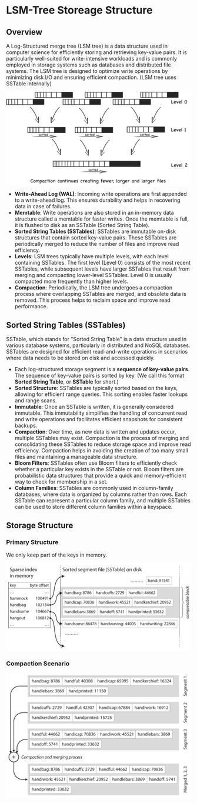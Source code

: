 # LSM-Tree Storeage Structure

## Overview

A Log-Structured merge tree (LSM tree) is a data structure used in computer science for efficiently storing and retrieving key-value pairs.
It is particularly well-suited for write-intensive workloads and is commonly employed in storage systems such as databases and distributed file systems.
The LSM tree is designed to optimize write operations by minimizing disk I/O and ensuring efficient compaction. (LSM tree uses SSTable internally)

![](lsm_tree_storeage_structure/image2.png)

- **Write-Ahead Log (WAL)**: Incoming write operations are first appended to a write-ahead log. This ensures durability and helps in recovering data in case of failures.
- **Memtable**: Write operations are also stored in an in-memory data structure called a memtable for faster writes. Once the memtable is full, it is flushed to disk as an SSTable (Sorted String Table).
- **Sorted String Tables (SSTables)**: SSTables are immutable on-disk structures that contain sorted key-value pairs. These SSTables are periodically merged to reduce the number of files and improve read efficiency.
- **Levels**: LSM trees typically have multiple levels, with each level containing SSTables. The first level (Level 0) consists of the most recent SSTables, while subsequent levels have larger SSTables that result from merging and compacting lower-level SSTables. Level 0 is usually compacted more frequently than higher levels.
- **Compaction**: Periodically, the LSM tree undergoes a compaction process where overlapping SSTables are merged, and obsolete data is removed. This process helps to reclaim space and improve read performance.

## Sorted String Tables (SSTables)

SSTable, which stands for "Sorted String Table" is a data structure used in various database systems, particularly in distributed and NoSQL databases.
SSTables are designed for efficient read-and-write operations in scenarios where data needs to be stored on disk and accessed quickly.

- Each log-structured storage segment is a **sequence of key-value pairs**. The sequence of key-value pairs is sorted by key. (We call this format **Sorted String Table**, or **SSTable** for short.)
- **Sorted Structure**: SSTables are typically sorted based on the keys, allowing for efficient range queries. This sorting enables faster lookups and range scans.
- **Immutable**: Once an SSTable is written, it is generally considered immutable. This immutability simplifies the handling of concurrent read and write operations and facilitates efficient snapshots for consistent backups.
- **Compaction**: Over time, as new data is written and updates occur, multiple SSTables may exist. Compaction is the process of merging and consolidating these SSTables to reduce storage space and improve read efficiency. Compaction helps in avoiding the creation of too many small files and maintaining a manageable data structure.
- **Bloom Filters**: SSTables often use Bloom filters to efficiently check whether a particular key exists in the SSTable or not. Bloom filters are probabilistic data structures that provide a quick and memory-efficient way to check for membership in a set.
- **Column Families**: SSTables are commonly used in column-family databases, where data is organized by columns rather than rows. Each SSTable can represent a particular column family, and multiple SSTables can be used to store different column families within a keyspace.

## Storage Structure

### Primary Structure

We only keep part of the keys in memory.

![](lsm_tree_storeage_structure/image1.png)

### Compaction Scenario

![](lsm_tree_storeage_structure/image3.png)
